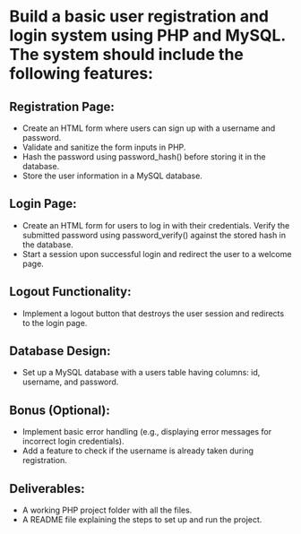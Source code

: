 # Build a basic user registration and login system using PHP and MySQL. The system should include the following features:

## Registration Page:

- Create an HTML form where users can sign up with a username and password.
- Validate and sanitize the form inputs in PHP.
- Hash the password using password_hash() before storing it in the database.
- Store the user information in a MySQL database.

## Login Page:

- Create an HTML form for users to log in with their credentials.
  Verify the submitted password using password_verify() against the stored hash in the database.
- Start a session upon successful login and redirect the user to a welcome page.

## Logout Functionality:

- Implement a logout button that destroys the user session and redirects to the login page.

## Database Design:

- Set up a MySQL database with a users table having columns: id, username, and password.

## Bonus (Optional):

- Implement basic error handling (e.g., displaying error messages for incorrect login credentials).
- Add a feature to check if the username is already taken during registration.

## Deliverables:

- A working PHP project folder with all the files.
- A README file explaining the steps to set up and run the project.
